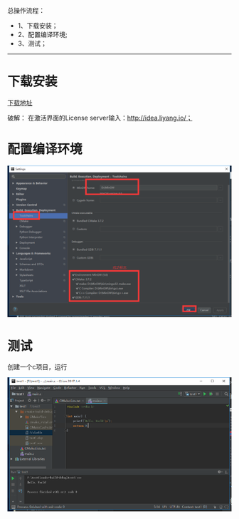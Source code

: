 总操作流程：
- 1、下载安装；
- 2、配置编译环境;
- 3、测试；


***

# 下载安装
[下载地址](https://www.jetbrains.com/clion/download/previous.html)

破解：
在激活界面的License server输入：http://idea.liyang.io/；

# 配置编译环境
![](image/2-1.png)

# 测试

创建一个c项目，运行

![](image/2-2.png)